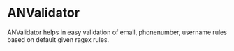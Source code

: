 # ANValidator

ANValidator helps in easy validation of email, phonenumber, username rules based on default given ragex rules. 